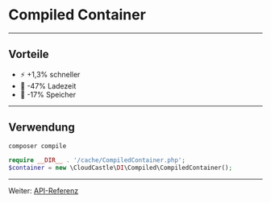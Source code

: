 # Compiled Container

---

## Vorteile

- ⚡ +1,3% schneller
- 🚀 -47% Ladezeit
- 💾 -17% Speicher

---

## Verwendung

```bash
composer compile
```

```php
require __DIR__ . '/cache/CompiledContainer.php';
$container = new \CloudCastle\DI\Compiled\CompiledContainer();
```

---

Weiter: [API-Referenz](05_API.md)
